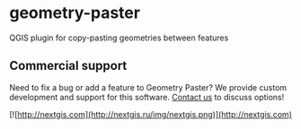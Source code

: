 # geometry-paster
QGIS plugin for copy-pasting geometries between features

## Commercial support

Need to fix a bug or add a feature to Geometry Paster? We provide custom development and support for this software. [Contact us](http://nextgis.com/contact/) to discuss options!

[![http://nextgis.com](http://nextgis.ru/img/nextgis.png)](http://nextgis.com)
